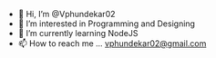 - 👋 Hi, I’m @Vphundekar02
- 👀 I’m interested in Programming and Designing
- 🌱 I’m currently learning NodeJS
- 📫 How to reach me ... vphundekar02@gmail.com

<!---
Vphundekar02/Vphundekar02 is a ✨ special ✨ repository because its `README.md` (this file) appears on your GitHub profile.
You can click the Preview link to take a look at your changes.
--->
